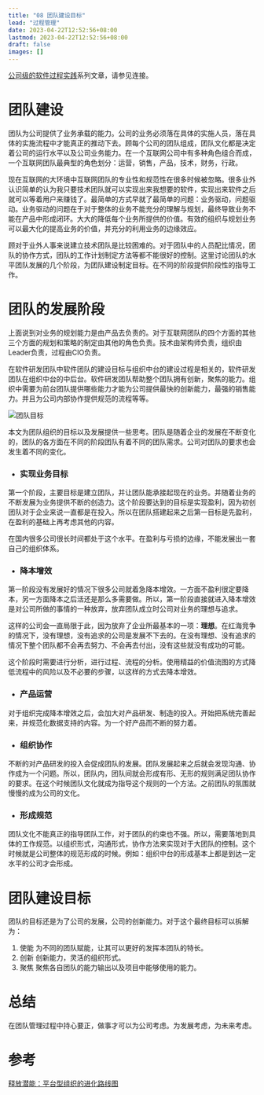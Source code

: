 ```yaml
---
title: "08 团队建设目标"
lead: "过程管理"
date: 2023-04-22T12:52:56+08:00
lastmod: 2023-04-22T12:52:56+08:00
draft: false
images: []
---
```


[公司级的软件过程实践](https://www.jianshu.com/c/e5ef522ce765)系列文章，请参见连接。

# 团队建设

团队为公司提供了业务承载的能力。公司的业务必须落在具体的实施人员，落在具体的实施流程中才能真正的推动下去。顾每个公司的团队组成，团队文化都是决定着公司的运行水平以及公司业务能力。在一个互联网公司中有多种角色组合而成，一个互联网团队最典型的角色划分：运营，销售，产品，技术，财务，行政。

现在互联网的大环境中互联网团队的专业性和规范性在很多时候被忽略。很多业外认识简单的认为我只要技术团队就可以实现出来我想要的软件，实现出来软件之后就可以等着用户来赚钱了。最简单的方式早就了最简单的问题：业务驱动，问题驱动。业务驱动的问题在于对于整体的业务不能充分的理解与规划，最终导致业务不能在产品中形成闭环。大大的降低每个业务所提供的价值。有效的组织与规划业务可以最大化的提高业务的价值，并充分的利用业务的边缘效应。

顾对于业外人事来说建立技术团队是比较困难的。对于团队中的人员配比情况，团队的协作方式，团队的工作计划制定方法等都不能很好的控制。这里讨论团队的水平团队发展的几个阶段，为团队建设制定目标。在不同的阶段提供阶段性的指导工作。

# 团队的发展阶段

上面说到对业务的规划能力是由产品去负责的。对于互联网团队的四个方面的其他三个方面的规划和策略的制定由其他的角色负责。技术由架构师负责，组织由Leader负责，过程由CIO负责。

在软件研发团队中软件团队的建设目标与组织中台的建设过程是相关的，软件研发团队在组织中台的中后台。软件研发团队帮助整个团队拥有创新，聚焦的能力。组织中需要为前台团队提供哪些能力才能为公司提供最快的创新能力，最强的销售能力。并且为公司内部协作提供规范的流程等等。

![团队目标](https://upload-images.jianshu.io/upload_images/2454595-08b5f712f903c370.png?imageMogr2/auto-orient/strip%7CimageView2/2/w/740)

本文为团队组织的目标以及发展提供一些思考。团队是随着企业的发展在不断变化的，团队的各方面在不同的阶段团队有着不同的团队需求。公司对团队的要求也会发生着不同的变化。

- ### 实现业务目标
第一个阶段，主要目标是建立团队，并让团队能承接起现在的业务。并随着业务的不断发展为业务提供不断的创造力。这个阶段要达到的目标是实现盈利，因为初创团队对于企业来说一直都是在投入。所以在团队搭建起来之后第一目标是先盈利，在盈利的基础上再考虑其他的内容。

在国内很多公司很长时间都处于这个水平。在盈利与亏损的边缘，不能发展出一套自己的组织体系。

- ### 降本增效
第一阶段没有发展好的情况下很多公司就着急降本增效。一方面不盈利很定要降本，另一方面降本之后活还是那么多需要做。所以，第一阶段直接就进入降本增效是对公司所做的事情的一种放弃，放弃团队成立时公司对业务的理想与追求。

这样的公司会一直局限于此，因为放弃了企业所最基本的一项：**理想**。在红海竞争的情况下，没有理想，没有追求的公司是发展不下去的。在没有理想、没有追求的情况下整个团队都不会再去努力、不会再去付出，没有这些就没有成功的可能。

这个阶段时需要进行分析，进行过程、流程的分析。使用精益的价值流图的方式降低流程中的风险以及不必要的步骤，以这样的方式去降本增效。

- ### 产品运营

对于组织完成降本增效之后，会加大对产品研发、制造的投入。开始把系统完善起来，并规范化数据支持的内容。为一个好产品而不断的努力着。

- ### 组织协作

不断的对产品研发的投入会促成团队的发展。团队发展起来之后就会发现沟通、协作成为一个问题。所以，团队内，团队间就会形成有形、无形的规则满足团队协作的要求。在这个时候团队文化就成为指导这个规则的一个方法。之前团队的氛围就慢慢的成为公司的文化。

- ### 形成规范

团队文化不能真正的指导团队工作，对于团队的约束也不强。所以，需要落地到具体的工作规范。以组织形式，沟通形式，协作方法来实现对于大团队的控制。这个时候就是公司整体的规范形成的时候。例如：组织中台的形成基本上都是到达一定水平的公司才会形成。

# 团队建设目标

团队的目标还是为了公司的发展，公司的创新能力。对于这个最终目标可以拆解为：
1. 使能
为不同的团队赋能，让其可以更好的发挥本团队的特长。
2. 创新
创新能力，灵活的组织形式。
3. 聚焦
聚焦各自团队的能力输出以及项目中能够使用的能力。

# 总结
在团队管理过程中持心要正，做事才可以为公司考虑。为发展考虑，为未来考虑。

# 参考
[释放潜能：平台型组织的进化路线图](https://book.douban.com/subject/27598893/)
